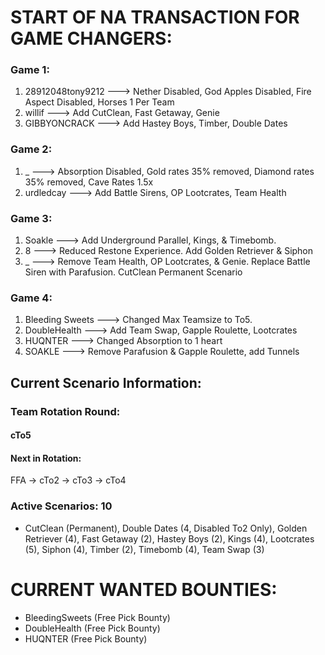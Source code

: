 # START OF NA TRANSACTION FOR GAME CHANGERS:

### Game 1:
  1) 28912048tony9212 ---> Nether Disabled, God Apples Disabled, Fire Aspect Disabled, Horses 1 Per Team
  2) willif ---> Add CutClean, Fast Getaway, Genie
  3) GIBBYONCRACK ---> Add Hastey Boys, Timber, Double Dates

### Game 2: 
  1) _ ---> Absorption Disabled, Gold rates 35% removed, Diamond rates 35% removed, Cave Rates 1.5x
  2) urdledcay ---> Add Battle Sirens, OP Lootcrates, Team Health

### Game 3:
  1) Soakle ---> Add Underground Parallel, Kings, & Timebomb.
  2) 8 ---> Reduced Restone Experience. Add Golden Retriever & Siphon 
  3) _ ---> Remove Team Health, OP Lootcrates, & Genie. Replace Battle Siren with Parafusion. CutClean Permanent Scenario

### Game 4: 
  1) Bleeding Sweets ---> Changed Max Teamsize to To5.
  2) DoubleHealth ---> Add Team Swap, Gapple Roulette, Lootcrates
  3) HUQNTER ---> Changed Absorption to 1 heart
  4) SOAKLE ---> Remove Parafusion & Gapple Roulette, add Tunnels

## Current Scenario Information:

### Team Rotation Round:

#### cTo5

#### Next in Rotation:

FFA -> cTo2 -> cTo3 -> cTo4


### Active Scenarios: 10

- CutClean (Permanent), Double Dates (4, Disabled To2 Only), Golden Retriever (4), Fast Getaway (2), Hastey Boys (2), Kings (4), Lootcrates (5), Siphon (4), Timber (2), Timebomb (4), Team Swap (3)

# CURRENT WANTED BOUNTIES:
- BleedingSweets (Free Pick Bounty)
- DoubleHealth (Free Pick Bounty)
- HUQNTER (Free Pick Bounty)
